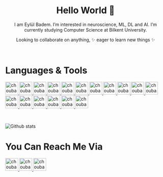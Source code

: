 <h1 align="center"> Hello World 👋 </h1>
<p align="center"> I am Eylül Badem. 
I’m interested in neuroscience, ML, DL and AI.
I’m currently studying Computer Science at Bilkent University. </p>
<p align="center"> Looking to collaborate on anything, ✨ eager to learn new things ✨ </p>
<br>
<h1 align="left"> Languages & Tools </h1>


<p float="left">
 <a href="https://www.java.com/">
<img alt="choubari" src="https://devstickers.com/assets/img/pro/7kaq.png" width="40">
 </a>
 <a href="https://www.python.org/">
<img alt="choubari" src="https://devstickers.com/assets/img/pro/p3jo.png" width="40">
 </a>
  <a href="https://www.jetbrains.com/clion/promo/?source=google&medium=cpc&campaign=11962984501&term=c%20cpp&gclid=CjwKCAjwi8iXBhBeEiwAKbUofSDwDH3gy06oGqHoUyl8YYSUR3MwT2nSJZxSJcsY7Q4eKt7wvWwE8BoCSgwQAvD_BwE">
<img alt="choubari" src="https://upload.wikimedia.org/wikipedia/commons/thumb/1/18/ISO_C%2B%2B_Logo.svg/1200px-ISO_C%2B%2B_Logo.svg.png" width="40">
 </a>
 <a href="https://en.wikipedia.org/wiki/HTML">
<img alt="choubari" src="https://devstickers.com/assets/img/pro/iqm9.png" width="40">
 </a>
 <a href="https://en.wikipedia.org/wiki/JavaScript">
<img alt="choubari" src="https://devstickers.com/assets/img/pro/i4eg.png" width="40">
  </a>
  <a href="https://www.mongodb.com/cloud/atlas/lp/try2?utm_source=google&utm_campaign=gs_emea_turkey_search_core_brand_atlas_desktop&utm_term=mongodb&utm_medium=cpc_paid_search&utm_ad=e&utm_ad_campaign_id=12212624572&adgroup=115749712063&gclid=CjwKCAjwi8iXBhBeEiwAKbUofbtiquAMaK6m4w_Am4kKGMtrOkU4xA4UxxU4dwpCw4ptrpa1YJ-uMBoCmqkQAvD_BwE">
<img alt="choubari" src="https://cdn.icon-icons.com/icons2/2415/PNG/512/mongodb_original_wordmark_logo_icon_146425.png" width="40">
  </a>
   <a href="https://graphql.org/">
<img alt="choubari" src="https://upload.wikimedia.org/wikipedia/commons/thumb/1/17/GraphQL_Logo.svg/1200px-GraphQL_Logo.svg.png" width="40">
  </a>
 <a href="https://reactjs.org/">
<img alt="choubari" src="https://devstickers.com/assets/img/pro/z392.png" width="40">
  </a>
 <a href="https://nodejs.org/en/">
<img alt="choubari" src="https://devstickers.com/assets/img/pro/iuw5.png" width="40">
  </a>
 <a href="https://kotlinlang.org/">
<img alt="choubari" src="https://devstickers.com/assets/img/pro/g2sh.png" width="40">
  </a>
 <a href="https://git-scm.com/">
<img alt="choubari" src="https://devstickers.com/assets/img/pro/apiv.png" width="40">
  </a>
  <a href="https://www.jetbrains.com/idea/">
<img alt="choubari" src="https://upload.wikimedia.org/wikipedia/commons/thumb/9/9c/IntelliJ_IDEA_Icon.svg/1024px-IntelliJ_IDEA_Icon.svg.png" width="40">
 </a>
  <a href="https://www.jetbrains.com/clion/">
<img alt="choubari" src="https://seeklogo.com/images/C/clion-logo-7874C69D7F-seeklogo.com.png" width="40">
  </a>
 <a href="https://www.postman.com/">
<img alt="choubari" src="https://res.cloudinary.com/postman/image/upload/t_team_logo/v1629869194/team/2893aede23f01bfcbd2319326bc96a6ed0524eba759745ed6d73405a3a8b67a8" width="40">
  </a>
  <a href="https://www.docker.com/">
<img alt="choubari" src="https://www.docker.com/wp-content/uploads/2022/03/vertical-logo-monochromatic.png" width="40">
  </a>
  <a href="https://www.jetbrains.com/datagrip/">
<img alt="choubari" src="https://seeklogo.com/images/D/datagrip-logo-295CA63255-seeklogo.com.png" width="40">
  </a>
 <a href="https://code.visualstudio.com/">
<img alt="choubari" src="https://devstickers.com/assets/img/pro/saxu.png" width="40">
  </a>
</p>

<br>

![Github stats](https://github-readme-stats.vercel.app/api?username=eylulbadem&theme=discord_old_blurple&show_icons=true&count_private=true)
<!-- ![Top Languages Card](https://github-readme-stats.vercel.app/api/top-langs/?username=eylulbadem&theme=solarized-light) -->


<h1 align="left"> You Can Reach Me Via </h1>

<p float="left">
  <a href="https://www.linkedin.com/in/eyl%C3%BCl-badem-a079151b8/">
<img alt="choubari" src="https://cdn-icons-png.flaticon.com/512/174/174857.png" width="40">
 </a>
 <a href="https://medium.com/@eylul.badem">
<img alt="choubari" src="https://play-lh.googleusercontent.com/hB9t3Z-mi284_49HA3nAuhO-W5Cyhje7r2P9McdgORoVCd-0SV54c12NMQWLHnqALw=w480-h960-rw" width="40">
 </a>
 <a href="https://outlook.live.com/owa/">
<img alt="choubari" src="https://upload.wikimedia.org/wikipedia/commons/thumb/9/90/Outlook.com_icon_%282012-2019%29.svg/761px-Outlook.com_icon_%282012-2019%29.svg.png" width="40">
 </a>
</p>


